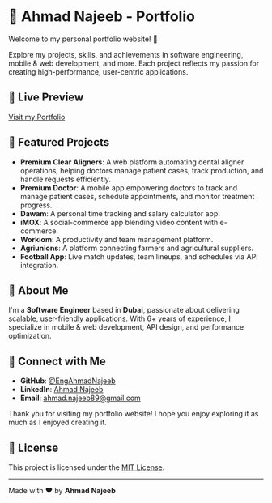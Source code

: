 # 🚀 Ahmad Najeeb - Portfolio

Welcome to my personal portfolio website! 🎯

Explore my projects, skills, and achievements in software engineering, mobile & web development, and more. Each project reflects my passion for creating high-performance, user-centric applications.

## 🔗 Live Preview
[Visit my Portfolio](https://engahmadnajeeb.github.io/portfolio/)

## 📁 Featured Projects
- **Premium Clear Aligners**: A web platform automating dental aligner operations, helping doctors manage patient cases, track production, and handle requests efficiently.
- **Premium Doctor**: A mobile app empowering doctors to track and manage patient cases, schedule appointments, and monitor treatment progress.
- **Dawam**: A personal time tracking and salary calculator app.
- **iMOX**: A social-commerce app blending video content with e-commerce.
- **Workiom**: A productivity and team management platform.
- **Agriunions**: A platform connecting farmers and agricultural suppliers.
- **Football App**: Live match updates, team lineups, and schedules via API integration.

## 🌟 About Me
I'm a **Software Engineer** based in **Dubai**, passionate about delivering scalable, user-friendly applications. With 6+ years of experience, I specialize in mobile & web development, API design, and performance optimization.

## 📲 Connect with Me
- **GitHub**: [@EngAhmadNajeeb](https://github.com/EngAhmadNajeeb)
- **LinkedIn**: [Ahmad Najeeb](https://www.linkedin.com/in/eng-ahmad-najib/)
- **Email**: ahmad.najeeb89@gmail.com

Thank you for visiting my portfolio website! I hope you enjoy exploring it as much as I enjoyed creating it.

## 📜 License
This project is licensed under the [MIT License](LICENSE).

---
Made with ❤️ by **Ahmad Najeeb**


